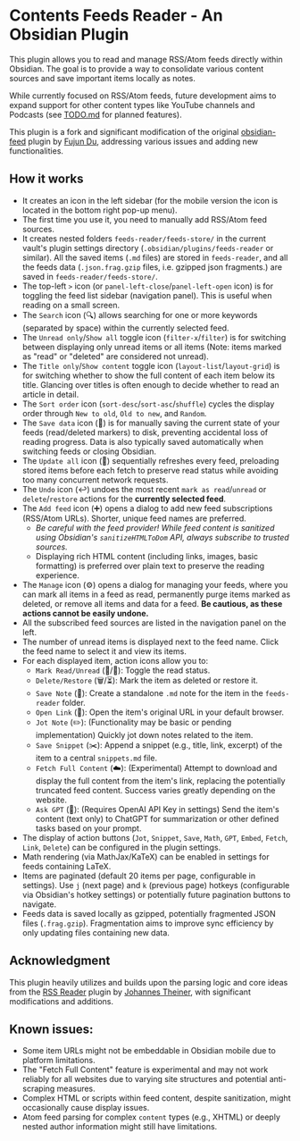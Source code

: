 # Contents Feeds Reader - An Obsidian Plugin

This plugin allows you to read and manage RSS/Atom feeds directly within Obsidian. The goal is to provide a way to consolidate various content sources and save important items locally as notes.

While currently focused on RSS/Atom feeds, future development aims to expand support for other content types like YouTube channels and Podcasts (see [TODO.md](./TODO.md) for planned features).

This plugin is a fork and significant modification of the original [obsidian-feed](https://github.com/fjdu/obsidian-feed) plugin by [Fujun Du](https://github.com/fjdu), addressing various issues and adding new functionalities.

## How it works

- It creates an icon in the left sidebar (for the mobile version the icon is located in the bottom right pop-up menu).
- The first time you use it, you need to manually add RSS/Atom feed sources.
- It creates nested folders `feeds-reader/feeds-store/` in the current vault's plugin settings directory (`.obsidian/plugins/feeds-reader` or similar). All the saved items (`.md` files) are stored in `feeds-reader`, and all the feeds data (`.json.frag.gzip` files, i.e. gzipped json fragments.) are saved in `feeds-reader/feeds-store/`.
- The top-left `>` icon (or `panel-left-close`/`panel-left-open` icon) is for toggling the feed list sidebar (navigation panel). This is useful when reading on a small screen.
- The `Search` icon (🔍) allows searching for one or more keywords (separated by space) within the currently selected feed.
- The `Unread only`/`Show all` toggle icon (`filter-x`/`filter`) is for switching between displaying only unread items or all items (Note: items marked as "read" or "deleted" are considered not unread).
- The `Title only`/`Show content` toggle icon (`layout-list`/`layout-grid`) is for switching whether to show the full content of each item below its title. Glancing over titles is often enough to decide whether to read an article in detail.
- The `Sort order` icon (`sort-desc`/`sort-asc`/`shuffle`) cycles the display order through `New to old`, `Old to new`, and `Random`.
- The `Save data` icon (💾) is for manually saving the current state of your feeds (read/deleted markers) to disk, preventing accidental loss of reading progress. Data is also typically saved automatically when switching feeds or closing Obsidian.
- The `Update all` icon (🔄) sequentially refreshes every feed, preloading stored
  items before each fetch to preserve read status while avoiding too many
  concurrent network requests.
- The `Undo` icon (↩️) undoes the most recent `mark as read`/`unread` or `delete`/`restore` actions for the **currently selected feed**.
- The `Add feed` icon (➕) opens a dialog to add new feed subscriptions (RSS/Atom URLs). Shorter, unique feed names are preferred.
   - *Be careful with the feed provider! While feed content is sanitized using Obsidian's `sanitizeHTMLToDom` API, always subscribe to trusted sources.*
   - Displaying rich HTML content (including links, images, basic formatting) is preferred over plain text to preserve the reading experience.
- The `Manage` icon (⚙️) opens a dialog for managing your feeds, where you can mark all items in a feed as read, permanently purge items marked as deleted, or remove all items and data for a feed. **Be cautious, as these actions cannot be easily undone.**
- All the subscribed feed sources are listed in the navigation panel on the left.
- The number of unread items is displayed next to the feed name. Click the feed name to select it and view its items.
- For each displayed item, action icons allow you to:
    - `Mark Read/Unread` (📖/🔖): Toggle the read status.
    - `Delete/Restore` (🗑️/⏳): Mark the item as deleted or restore it.
    - `Save Note` (💾): Create a standalone `.md` note for the item in the `feeds-reader` folder.
    *   `Open Link` (🔗): Open the item's original URL in your default browser.
    *   `Jot Note` (✏️): (Functionality may be basic or pending implementation) Quickly jot down notes related to the item.
    *   `Save Snippet` (✂️): Append a snippet (e.g., title, link, excerpt) of the item to a central `snippets.md` file.
    *   `Fetch Full Content` (☁️): (Experimental) Attempt to download and display the full content from the item's link, replacing the potentially truncated feed content. Success varies greatly depending on the website.
    *   `Ask GPT` (🧠): (Requires OpenAI API Key in settings) Send the item's content (text only) to ChatGPT for summarization or other defined tasks based on your prompt.
- The display of action buttons (`Jot`, `Snippet`, `Save`, `Math`, `GPT`, `Embed`, `Fetch`, `Link`, `Delete`) can be configured in the plugin settings.
- Math rendering (via MathJax/KaTeX) can be enabled in settings for feeds containing LaTeX.
- Items are paginated (default 20 items per page, configurable in settings). Use `j` (next page) and `k` (previous page) hotkeys (configurable via Obsidian's hotkey settings) or potentially future pagination buttons to navigate.
- Feeds data is saved locally as gzipped, potentially fragmented JSON files (`.frag.gzip`). Fragmentation aims to improve sync efficiency by only updating files containing new data.

## Acknowledgment
This plugin heavily utilizes and builds upon the parsing logic and core ideas from the [RSS Reader](https://github.com/joethei/obsidian-rss) plugin by [Johannes Theiner](https://github.com/joethei), with significant modifications and additions.

## Known issues:

- Some item URLs might not be embeddable in Obsidian mobile due to platform limitations.
- The "Fetch Full Content" feature is experimental and may not work reliably for all websites due to varying site structures and potential anti-scraping measures.
- Complex HTML or scripts within feed content, despite sanitization, might occasionally cause display issues.
- Atom feed parsing for complex `content` types (e.g., XHTML) or deeply nested author information might still have limitations.